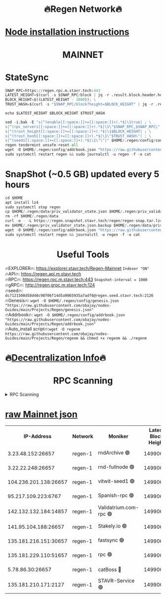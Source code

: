 <h1 align="center"> 🔥Regen Network🔥</h1>

[Node installation instructions](https://github.com/obajay/nodes-Guides/tree/main/Projects/Regen)
=
<h1 align="center"> MAINNET</h1>

# StateSync
```python
SNAP_RPC=https://regen.rpc.m.stavr.tech:443
LATEST_HEIGHT=$(curl -s $SNAP_RPC/block | jq -r .result.block.header.height); \
BLOCK_HEIGHT=$((LATEST_HEIGHT - 1000)); \
TRUST_HASH=$(curl -s "$SNAP_RPC/block?height=$BLOCK_HEIGHT" | jq -r .result.block_id.hash)

echo $LATEST_HEIGHT $BLOCK_HEIGHT $TRUST_HASH

sed -i.bak -E "s|^(enable[[:space:]]+=[[:space:]]+).*$|\1true| ; \
s|^(rpc_servers[[:space:]]+=[[:space:]]+).*$|\1\"$SNAP_RPC,$SNAP_RPC\"| ; \
s|^(trust_height[[:space:]]+=[[:space:]]+).*$|\1$BLOCK_HEIGHT| ; \
s|^(trust_hash[[:space:]]+=[[:space:]]+).*$|\1\"$TRUST_HASH\"| ; \
s|^(seeds[[:space:]]+=[[:space:]]+).*$|\1\"\"|" $HOME/.regen/config/config.toml
regen tendermint unsafe-reset-all
wget -O $HOME/.regen/config/addrbook.json "https://raw.githubusercontent.com/obajay/nodes-Guides/main/Projects/Regen/addrbook.json"
sudo systemctl restart regen && sudo journalctl -u regen -f -o cat
```
# SnapShot (~0.5 GB) updated every 5 hours
```python
cd $HOME
apt install lz4
sudo systemctl stop regen
cp $HOME/.regen/data/priv_validator_state.json $HOME/.regen/priv_validator_state.json.backup
rm -rf $HOME/.regen/data
curl -o - -L https://regen.snapshot.stavr.tech/regen/regen-snap.tar.lz4 | lz4 -c -d - | tar -x -C $HOME/.regen --strip-components 2
mv $HOME/.regen/priv_validator_state.json.backup $HOME/.regen/data/priv_validator_state.json
wget -O $HOME/.regen/config/addrbook.json "https://raw.githubusercontent.com/obajay/nodes-Guides/main/Projects/Regen/addrbook.json"
sudo systemctl restart regen && journalctl -u regen -f -o cat
```

 <h1 align="center"> Useful Tools</h1>

🔥EXPLORER🔥:     https://explorer.stavr.tech/Regen-Mainnet        `Indexer "ON"` \
🔥API🔥:          https://regen.api.m.stavr.tech \
🔥RPC🔥:          https://regen.rpc.m.stavr.tech:443              `Snapshot-interval = 1000` \
🔥gRPC🔥:         http://regen.grpc.m.stavr.tech:124 \
🔥seed🔥:      `dc7121500d58d40c98f06f14d5a9065935a7adf6@regen.seed.stavr.tech:2126` \
🔥Genesis🔥:   `wget -O $HOME/.regen/config/genesis.json "https://raw.githubusercontent.com/obajay/nodes-Guides/main/Projects/Regen/genesis.json"` \
🔥Addrbook🔥:  `wget -O $HOME/.regen/config/addrbook.json "https://raw.githubusercontent.com/obajay/nodes-Guides/main/Projects/Regen/addrbook.json"` \
🔥Auto_install script🔥:`wget -O regenm https://raw.githubusercontent.com/obajay/nodes-Guides/main/Projects/Regen/regenm && chmod +x regenm && ./regenm`

🔥[Decentralization Info](https://github.com/obajay/StateSync-snapshots/tree/main/Projects/Regen/Decentralization)🔥
=
<h1 align="center"> RPC Scanning</h1>

<details>
<summary>RPC Scanning</summary>

<h2 align="center"> We scan nodes in real time every 4 hours. And we provide the final result of RPC endpoints.
We cannot influence the operation of these nodes in any way. </h2>


```python
If Voting Power is higher than 0 --> then the Node is a validator of the network and may be subject to attack and be a potential threat to the chain.
```
```python
We marked such validators with a red symbol
```

</details>

[raw Mainnet json](https://rpc-check.regenm.stavr.tech/regenm/rpc-regenm-result.json)
=


<table><tr><th>IP-Address</th><th>Network</th><th>Moniker</th><th>Latest Block Height</th><th>Earliest Block Height</th><th>Catching Up</th><th>Tx Index</th><th>Voting Power</th><th>Scan Time</th></tr><tr><td>3.23.48.152:26657</td><td>regen-1</td><td>rndArchive 🟢</td><td>14990613</td><td>1</td><td>False</td><td>on</td><td>0</td><td>2024-03-05T20:11:58.995172765UTC</td></tr><tr><td>3.22.22.248:26657</td><td>regen-1</td><td>rnd-fullnode 🟢</td><td>14990613</td><td>4134001</td><td>False</td><td>on</td><td>0</td><td>2024-03-05T20:11:56.310651170UTC</td></tr><tr><td>104.236.201.138:26657</td><td>regen-1</td><td>vitwit-seed1 🟢</td><td>14990608</td><td>8943001</td><td>False</td><td>on</td><td>0</td><td>2024-03-05T20:11:28.558426650UTC</td></tr><tr><td>95.217.109.223:6767</td><td>regen-1</td><td>Spanish-rpc 🟢</td><td>14990616</td><td>10068001</td><td>False</td><td>on</td><td>0</td><td>2024-03-05T20:12:12.245173153UTC</td></tr><tr><td>142.132.132.184:14857</td><td>regen-1</td><td>Validatrium.com-rpc 🟢</td><td>14990616</td><td>11175001</td><td>False</td><td>on</td><td>0</td><td>2024-03-05T20:12:12.499886275UTC</td></tr><tr><td>141.95.104.188:26657</td><td>regen-1</td><td>Stakely.io 🟢</td><td>14990611</td><td>13442501</td><td>False</td><td>on</td><td>0</td><td>2024-03-05T20:11:47.481026654UTC</td></tr><tr><td>135.181.216.151:30657</td><td>regen-1</td><td>fastsync 🟢</td><td>14990614</td><td>14457001</td><td>False</td><td>off</td><td>0</td><td>2024-03-05T20:12:01.622534443UTC</td></tr><tr><td>135.181.229.110:51657</td><td>regen-1</td><td>rpc 🟢</td><td>14990611</td><td>14844001</td><td>False</td><td>on</td><td>0</td><td>2024-03-05T20:11:45.217286519UTC</td></tr><tr><td>5.78.86.30:26657</td><td>regen-1</td><td>catBoss 🔴</td><td>14990620</td><td>14962001</td><td>False</td><td>on</td><td>9068958623</td><td>2024-03-05T20:12:39.882469120UTC</td></tr><tr><td>135.181.210.171:2127</td><td>regen-1</td><td>STAVR-Service 🟢</td><td>14990621</td><td>14989001</td><td>False</td><td>on</td><td>0</td><td>2024-03-05T20:12:44.279619564UTC</td></tr></table>